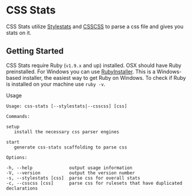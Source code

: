 # CSS Stats

CSS Stats utilize [Stylestats](https://github.com/t32k/stylestats) and [CSSCSS](https://github.com/zmoazeni/csscss) to parse a css file and gives you stats on it.

## Getting Started

CSS Stats require Ruby (`v1.9.x` and up) installed. OSX should have Ruby preinstalled. For Windows you can use [RubyInstaller](http://rubyinstaller.org/). This is a Windows-based installer, the easiest way to get Ruby on Windows. To check if Ruby is installed on your machine use `ruby -v`. 

Usage
```
Usage: css-stats [--stylestats|--csscss] [css]

Commands:

setup 
   install the necessary css parser engines

start
   generate css-stats scaffolding to parse css

Options:

-h, --help              output usage information
-V, --version           output the version number
-s, --stylestats [css]  parse css for overall stats
-c, --csscss [css]      parse css for rulesets that have duplicated declarations
```